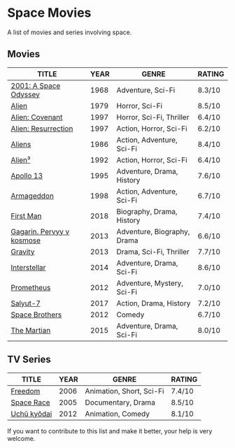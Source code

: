 # Space Movies

A list of movies and series involving space.

## Movies

| TITLE                                                              | YEAR | GENRE                       | RATING |
|--------------------------------------------------------------------|------|-----------------------------|--------|
| [2001: A Space Odyssey](https://www.imdb.com/title/tt0062622/)     | 1968 | Adventure, Sci-Fi           | 8.3/10 |
| [Alien](https://www.imdb.com/title/tt0078748/)                     | 1979 | Horror, Sci-Fi              | 8.5/10 |
| [Alien: Covenant](https://www.imdb.com/title/tt2316204/)           | 1997 | Horror, Sci-Fi, Thriller    | 6.4/10 |
| [Alien: Resurrection](https://www.imdb.com/title/tt0118583/)       | 1997 | Action, Horror, Sci-Fi      | 6.2/10 |
| [Aliens](https://www.imdb.com/title/tt0090605/)                    | 1986 | Action, Adventure, Sci-Fi   | 8.4/10 |
| [Alien³](https://www.imdb.com/title/tt0103644/)                    | 1992 | Action, Horror, Sci-Fi      | 6.4/10 |
| [Apollo 13](https://www.imdb.com/title/tt0112384/)                 | 1995 | Adventure, Drama, History   | 7.6/10 |
| [Armageddon](https://www.imdb.com/title/tt0120591/)                | 1998 | Action, Adventure, Sci-Fi   | 6.7/10 |
| [First Man](https://www.imdb.com/title/tt1213641/)                 | 2018 | Biography, Drama, History   | 7.4/10 |
| [Gagarin. Pervyy v kosmose](https://www.imdb.com/title/tt2856930/) | 2013 | Adventure, Biography, Drama | 6.6/10 |
| [Gravity](https://www.imdb.com/title/tt1454468/)                   | 2013 | Drama, Sci-Fi, Thriller     | 7.7/10 |
| [Interstellar](https://www.imdb.com/title/tt0816692/)              | 2014 | Adventure, Drama, Sci-Fi    | 8.6/10 |
| [Prometheus](https://www.imdb.com/title/tt1446714/)                | 2012 | Adventure, Mystery, Sci-Fi  | 7.0/10 |
| [Salyut-7](https://www.imdb.com/title/tt6537238/)                  | 2017 | Action, Drama, History      | 7.2/10 |
| [Space Brothers](https://www.imdb.com/title/tt1872220/)            | 2012 | Comedy                      | 6.7/10 |
| [The Martian](https://www.imdb.com/title/tt3659388/)               | 2015 | Adventure, Drama, Sci-Fi    | 8.0/10 |

## TV Series

| TITLE                                                          | YEAR | GENRE                      | RATING |
|----------------------------------------------------------------|------|----------------------------|--------|
| [Freedom](https://www.imdb.com/title/tt0928385/)               | 2006 | Animation, Short, Sci-Fi   | 7.4/10 |
| [Space Race](https://www.imdb.com/title/tt0461887/)            | 2005 | Documentary, Drama         | 8.5/10 |
| [Uchû kyôdai](https://www.imdb.com/title/tt2267446/)           | 2012 | Animation, Comedy          | 8.1/10 |

If you want to contribute to this list and make it better, your help is very welcome.